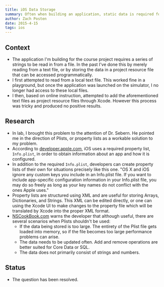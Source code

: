 ```yaml
---
title: iOS Data Storage
summary: Often when building an application, static data is required for some function of the application.  What is the preferred way to store this data when building an iOS application?
author: Zach Posten
date: 2015-4-15
tags: ios
---
```


## Context
*	The application I'm building for the course project requires a series of strings to be read in from a file.  In the past I've done this by merely reading from a text file, or by storing the data in a project resource file that can be accessed programmatically.  
*	I first attempted to read from a local text file.  This worked fine in a playground, but once the application was launched on the simulator, I no longer had access to these local files.  
*	I then, based on online instruction, attempted to add the aforementioned text files as project resource files through Xcode.  However this process was tricky and produced no positive results.  

## Research
*	In lab, I brought this problem to the attention of Dr. Sebern.  He pointed me in the direction of Plists, or property lists as a workable solution to my problem.
*	According to [developer.apple.com](https://developer.apple.com/library/ios/documentation/General/Reference/InfoPlistKeyReference/Articles/AboutInformationPropertyListFiles.html), iOS uses a required property list, `Info.plist`, in order to obtain information about an app and how it is configured.
*	In addition to the required `Info.plist`, developers can create property lists of their own for situations precisely like this one.  "OS X and iOS ignore any custom keys you include in an Info.plist file. If you want to include app-specific configuration information in your Info.plist file, you may do so freely as long as your key names do not conflict with the ones Apple uses."
*	Property lists are structured using XML and are useful for storing Arrays, Dictionaries, and Strings.  This XML can be edited directly, or one can using the Xcode UI to make changes to the property file which will be translated by Xcode into the proper XML format.
*	[NSCookBook.com](http://nscookbook.com/2013/02/ios-programming-recipe-13-using-property-lists-plists/) warns the developer that although useful, there are several scenarios when Plists shouldn't be used:
	*	If the data being stored is too large.  The entirety of the Plist file gets loaded into memory, so if the file becomes too large performance problems can arise.
	*	The data needs to be updated often.  Add and remove operations are better suited for Core Data or SQL.
	*	The data does not primarily consist of strings and numbers.

## Status
*	The question has been resolved.
